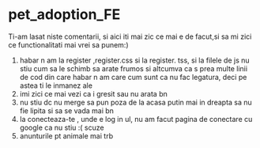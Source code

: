 # pet_adoption_FE

Ti-am lasat niste comentarii, si aici iti mai zic ce mai e de facut,si sa mi zici ce functionalitati mai vrei sa punem:)

1. habar n am la register ,register.css si la register. tss, si la filele de js nu stiu cum sa le schimb sa arate frumos si altcumva ca s prea multe linii de cod din care habar n am care cum sunt ca nu fac legatura, deci pe astea ti le inmanez ale
2. imi zici ce mai vezi ca i gresit sau nu arata bn
3. nu stiu dc nu merge sa pun poza de la acasa putin mai in dreapta sa nu fie lipita si sa se vada mai bn
4. la conecteaza-te , unde e log in ul, nu am facut pagina de conectare cu google ca nu stiu :( scuze
5. anunturile pt animale mai trb
